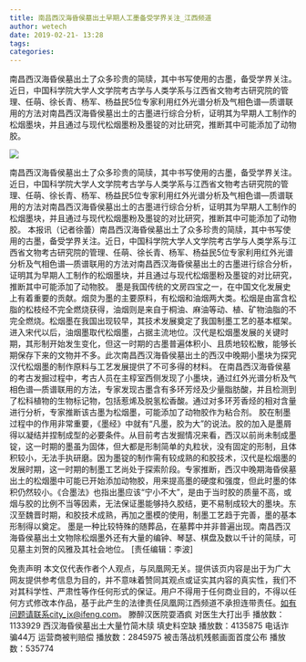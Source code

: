 ```yaml
---
title: 南昌西汉海昏侯墓出土早期人工墨备受学界关注_江西频道
author: wetech
date: 2019-02-21- 13:28
tags: 
categories: 
---
```

南昌西汉海昏侯墓出土了众多珍贵的简牍，其中书写使用的古墨，备受学界关注。近日，中国科学院大学人文学院考古学与人类学系与江西省文物考古研究院的管理、任萌、徐长青、杨军、杨益民5位专家利用红外光谱分析及气相色谱—质谱联用的方法对南昌西汉海昏侯墓出土的古墨进行综合分析，证明其为早期人工制作的松烟墨块，并且通过与现代松烟墨粉及墨锭的对比研究，推断其中可能添加了动物胶。
<!-- more -->
                
<img align="center" border="0" src="http://p2.ifengimg.com/a/2016/0810/204c433878d5cf9size1_w16_h16.png" />
                
                
            
南昌西汉海昏侯墓出土了众多珍贵的简牍，其中书写使用的古墨，备受学界关注。近日，中国科学院大学人文学院考古学与人类学系与江西省文物考古研究院的管理、任萌、徐长青、杨军、杨益民5位专家利用红外光谱分析及气相色谱—质谱联用的方法对南昌西汉海昏侯墓出土的古墨进行综合分析，证明其为早期人工制作的松烟墨块，并且通过与现代松烟墨粉及墨锭的对比研究，推断其中可能添加了动物胶。
本报讯（记者徐蕾）南昌西汉海昏侯墓出土了众多珍贵的简牍，其中书写使用的古墨，备受学界关注。近日，中国科学院大学人文学院考古学与人类学系与江西省文物考古研究院的管理、任萌、徐长青、杨军、杨益民5位专家利用红外光谱分析及气相色谱—质谱联用的方法对南昌西汉海昏侯墓出土的古墨进行综合分析，证明其为早期人工制作的松烟墨块，并且通过与现代松烟墨粉及墨锭的对比研究，推断其中可能添加了动物胶。
墨是我国传统的文房四宝之一，在中国文化发展史上有着重要的贡献。烟炱为墨的主要原料，有松烟和油烟两大类。松烟是由富含松脂的松枝经不完全燃烧获得，油烟则是来自于桐油、麻油等动、植、矿物油脂的不完全燃烧。松烟墨在我国出现较早，其技术发展奠定了我国制墨工艺的基本框架。进入宋代以后，油烟墨取代松烟墨，占据主流地位。汉代是松烟墨发展的关键时期，其形制开始发生变化，但这一时期的古墨普遍体积小、且质地较松散，能够长期保存下来的文物并不多。此次南昌西汉海昏侯墓出土的西汉中晚期小墨块为探究汉代松烟墨的制作原料与工艺发展提供了不可多得的材料。
在南昌西汉海昏侯墓的考古发掘过程中，考古人员在主椁室西侧发现了小墨块，通过红外光谱分析及气相色谱—质谱联用的方法，专家发现古墨含有多环芳烃及少量脂肪酸，并且检测到了松科植物的生物标记物，包括惹烯及脱氢松香酸。通过对多环芳香烃的相对含量进行分析，专家推断该古墨为松烟墨，可能添加了动物胶作为粘合剂。
胶在制墨过程中的作用非常重要，《墨经》中就有“凡墨，胶为大”的说法。胶的加入是墨屑得以凝结并捏制成型的必要条件。从目前考古发掘情况来看，西汉以前尚未制成墨锭，这一时期的墨虽为固体，但大都是形制简单的丸粒状，没有固定的形制，且体积较小，无法手执研磨。因为墨锭的制作需有较成熟的和胶技术，汉代是松烟墨的发展时期，这一时期的制墨工艺尚处于探索阶段。专家推断，西汉中晚期海昏侯墓出土的松烟墨中可能已开始添加动物胶，用来提高墨的硬度和强度，但此时墨的体积仍然较小。《合墨法》也指出墨应该“宁小不大”，是由于当时胶的质量不高，或烟与胶的比例不当等因素，无法保证墨能够持久胶结，更不易制成较大的墨块。东汉至魏晋时期，和胶技术成熟，再加之墨模的使用，制墨工艺趋于完善，墨的基本形制得以奠定。
墨是一种比较特殊的随葬品，在墓葬中并非普遍出现。南昌西汉海昏侯墓出土文物除松烟墨外还有大量的编钟、琴瑟、棋盘及数以千计的简牍，可见墓主刘贺的风雅及其社会地位。
[责任编辑：李波]
            
免责声明
本文仅代表作者个人观点，与凤凰网无关。提供该页内容是出于为广大网友提供参考信息为目的，并不意味着赞同其观点或证实其内容的真实性，我们不对其科学性、严肃性等作任何形式的保证。用户不得用于任何商业目的，不得以任何方式修改本作品，基于此产生的法律责任凤凰网江西频道不承担连带责任。如有问题请联系city_jx@ifeng.com。
滕醉汉医院耍酒疯 对医生大打出手
播放数：1133929
西汉海昏侯墓出土大量竹简木牍 填史料空缺
播放数：4135875
电话诈骗44万 运营商被判赔偿
播放数：2845975
被击落战机残骸画面首度公布
播放数：535774
